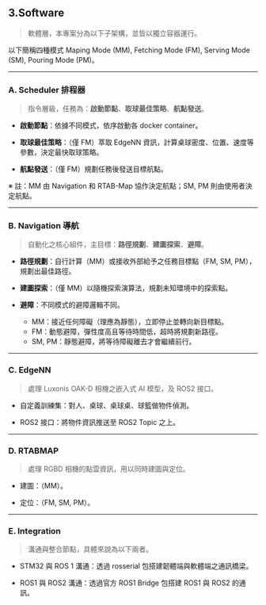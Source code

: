 ## 3.Software

> 軟體層，本專案分為以下子架構，並皆以獨立容器運行。

以下簡稱四種模式 Maping Mode (MM), Fetching Mode (FM), Serving Mode (SM), Pouring Mode (PM)。

---

### A. Scheduler 排程器

> 指令層級，任務為：**啟動節點**、**取球最佳策略**、**航點發送**。

* **啟動節點**：依據不同模式，依序啟動各 docker container。

* **取球最佳策略**：（僅 FM）萃取 EdgeNN 資訊，計算桌球密度、位置、速度等參數，決定最快取球策略。

* **航點發送**：（僅 FM）規劃任務後發送目標航點。
  

※ 註：MM 由 Navigation 和 RTAB-Map 協作決定航點；SM, PM 則由使用者決定航點。

---

### B. Navigation 導航

> 自動化之核心組件，主目標：**路徑規劃**、**建圖探索**、**避障**。

* **路徑規劃**：自行計算（MM）或接收外部給予之任務目標點（FM, SM, PM），規劃出最佳路徑。

* **建圖探索**：（僅 MM）以隨機探索演算法，規劃未知環境中的探索點。

* **避障**：不同模式的避障邏輯不同。
  * MM：接近任何障礙（理應為靜態），立即停止並轉向新目標點。
  * FM：動態避障，彈性度高且等待時間低，超時將規劃新路徑。
  * SM, PM：靜態避障，將等待障礙離去才會繼續前行。
 
---

### C. EdgeNN

> 處理 Luxonis OAK-D 相機之嵌入式 AI 模型，及 ROS2 接口。

* 自定義訓練集：對人、桌球、桌球桌、球籃做物件偵測。

* ROS2 接口：將物件資訊推送至 ROS2 Topic 之上。


---

### D. RTABMAP

> 處理 RGBD 相機的點雲資訊，用以同時建圖與定位。

* 建圖：（MM）。

* 定位：（FM, SM, PM）。

---

### E. Integration

> 溝通與整合節點，具體來說為以下兩者。

* STM32 與 ROS 1 溝通：透過 rosserial 包搭建韌體端與軟體端之通訊橋梁。

* ROS1 與 ROS2 溝通：透過官方 ROS1 Bridge 包搭建 ROS1 與 ROS2 的通訊。
